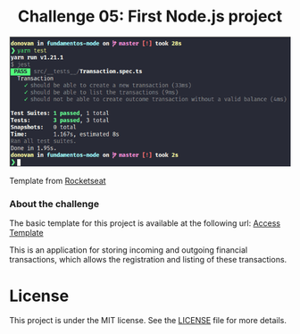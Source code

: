 <h1 align="center">
  Challenge 05: First Node.js project
</h1>

<p align="center">
  <img src='./assets/test-fundamentos-node.png' alt='application test image' />
</p>

Template from [Rocketseat](https://github.com/Rocketseat/bootcamp-gostack-desafios/edit/master/desafio-fundamentos-nodejs/)

### About the challenge

The basic template for this project is available at the following url: [Access Template](https://github.com/Rocketseat/gostack-template-fundamentos-node)

This is an application for storing incoming and outgoing financial transactions, which allows the registration and listing of these transactions.


# License

This project is under the MIT license. See the [LICENSE](./LICENSE) file for more details.
